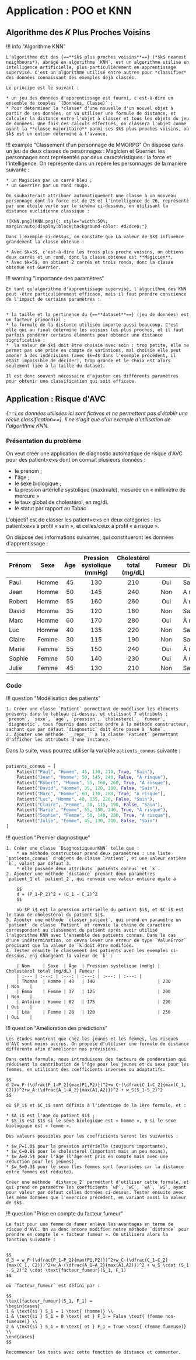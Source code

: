 # Application : POO et KNN

## Algorithme des $K$ Plus Proches Voisins

!!! info "Algorithme KNN"

    L'algorithme dit des {==**$k$ plus proches voisins**==} (*$k$ nearest neighbours*), abrégé en algorithme `KNN`, est un algorithme utilisé en intelligence artificielle, plus particulièrement en apprentissage supervisé. C'est un algorithme utilisé entre autres pour *classifier* des données connaissant des exemples déjà classés.
    
    Le principe est le suivant :

    * un jeu des données d'apprentissage est fourni, c'est-à-dire un ensemble de couples `(Données, Classe)` ;
    * Pour déterminer la *classe* d'une nouvelle d'un nouvel objet à partir de ses données, on va utiliser une formule de distance, et calculer la distance entre l'objet à classer et tous les objets du jeu de données. Une fois ces calculs effectués, on classera l'objet comme ayant la **classe majoritaire** parmi ses $k$ plus proches voisins, où $k$ est un entier déterminé à l'avance.

!!! example "Classement d'un personnage de MMORPG"
    On dispose dans un jeu de deux classes de personnages : Magicien et Guerrier.
    les personnages sont représentés par deux caractéristiques : la force et l'intelligence. On représente dans un repère les personnages de la manière suivante :
    
    * un Magicien par un carré bleu ;
    * un Guerrier par un rond rouge.

    On souhaiterait attribuer automatiquement une classe à un nouveau personnage dont la force est de 25 et l'intelligence de 26, représenté par une étoile verte sur le schéma ci-dessous, en utilisant la distance euclidienne classique :

    ![KNN.png](KNN.png){: style="width:50%; margin:auto;display:block;background-color: #d2dce0;"}

    Dans l'exemple ci-dessus, on constate que La valeur de $k$ influence grandement la classe obtenue :

    * Avec $k=3$, c'est-à-dire les trois plus proche voisins, on obtiens deux carrés et un rond, donc la classe obtenue est **Magicien**.
    * Avec $k=5$, on obtient 2 carrés et trois ronds, donc la classe obtenue est Guerrier.

!!! warning "Importance des paramètres"

    En tant qu'algorithme d'apprentissage supervisé, l'algorithme des KNN peut -être particulièrement efficace, mais il faut prendre conscience de l'impact de certains paramètres :


    * la taille et la pertinence du {==**dataset**==} (jeu de données) est un facteur primordial ;
    * la formule de la distance utilisée importe aussi beaucoup. C'est elle qui au final détermine les voisins les plus proches, et il faut parfois pondérer certains éléments pour obtenir une distance significative ;
    *  la valeur de $k$ doit être choisie avec soin : trop petite, elle ne permet pas une prise en compte de variations, mal choisie elle peut amener à des indécisions (avec $k=4$ dans l'exemple précédent, il était impossible de décider), trop grande et le choix est alors seulement liée à la taille du dataset.

    Il est donc souvent nécessaire d'ajuster ces différents paramètres pour obtenir une classification qui soit efficace.


## Application : Risque d'AVC

*{==Les données utilisées ici sont fictives et ne permettent pas d'établir une réelle classification==}. Il ne s'agit que d'un exemple d'utilisation de l'algorithme KNN.*


### Présentation du problème

On veut créer une application de diagnostic automatique de risque d'AVC pour des patient×e×s dont on connait plusieurs données :

* le prénom ;
* l'âge ;
* le sexe biologique ;
* la pression artérielle systolique (maximale), mesurée en « millimètre de mercure »
* le taux global de cholestérol, en mg/dL
* le statut par rapport au Tabac

L'objectif est de classer les patient×e×s en deux catégories : les patient×e×s à profil « sain », et celles/ceux à profil « à risque ».

On dispose des informations suivantes, qui constitueront les données d'apprentissage :

| Prénom     | Sexe | Âge  | Pression systolique (mmHg) | Cholestérol total (mg/dL) | Fumeur | Diagnostic  |
| :--- | :---: | :---: | :---: | :---: | :---: | :--- |
| Paul    | Homme | 45   | 130                        | 210                        | Oui    | Sain      |
| Jean    | Homme | 50   | 145                        | 240                        | Non    | A risque          |
| Robert  | Homme | 55   | 160                        | 260                        | Oui    | À risque      |
| David   | Homme | 35   | 120                        | 180                        | Non    | Sain          |
| Marc    | Homme | 60   | 170                        | 280                        | Oui    | À risque      |
| Luc     | Homme | 40   | 135                        | 220                        | Non    | Sain          |
| Claire  | Femme | 30   | 115                        | 190                        | Non    | Sain          |
| Marie   | Femme | 55   | 150                        | 240                        | Oui    | À risque      |
| Sophie  | Femme | 50   | 140                        | 230                        | Oui    | À risque      |
| Julie   | Femme | 45   | 130                        | 210                        | Non    | Sain          |


### Code

!!! question "Modélisation des patients"

    1. Créer une classe `Patient` permettant de modéliser les éléments présents dans le tableau ci-dessus, et utilisant 7 attributs : `prenom`, `sexe`, `age`, `pression`, `cholesterol`, `fumeur`, `diagnostic`, tous fournis dans cette ordre à la méthode constructeur, sachant que par défaut `diagnostic` doit être passé à `None`.
    2. Ajouter une méthode `__repr__` à la classe `Patient` permettant d'afficher les attributs d'une instance.
    
Dans la suite, vous pourrez utiliser la variable `patients_connus` suivante :

``` python

patients_connus = [
    Patient("Paul", "Homme", 45, 130, 210, True, "Sain"),
    Patient("Jean", "Homme", 50, 145, 240, False, "À risque"),
    Patient("Robert", "Homme", 55, 160, 260, True, "À risque"),
    Patient("David", "Homme", 35, 120, 180, False, "Sain"),
    Patient("Marc", "Homme", 60, 170, 280, True, "À risque"),
    Patient("Luc", "Homme", 40, 135, 220, False, "Sain"),
    Patient("Claire", "Femme", 30, 115, 190, False, "Sain"),
    Patient("Marie", "Femme", 55, 150, 240, True, "À risque"),
    Patient("Sophie", "Femme", 50, 140, 230, True, "À risque"),
    Patient("Julie", "Femme", 45, 130, 210, False, "Sain")
]
```

!!! question "Premier diagnostique"

    1. Créer une classe `DiagnostiqueurKNN` telle que :
        * sa méthode constructeur prend deux paramètres : une liste `patients_connus` d'objets de classe `Patient`, et une valeur entière `k`, valant par défaut 3.
        * elle possède deux attributs `patients_connus` et `k`.
    2. Ajouter une méthode `distance` prenant deux paramètres `patient_1`et `patient_2`, qui renvoie une valeur entière égale à 

        $$
        d = (P_1-P_2)^2 + (C_1 - C_2)^2
        $$

        où $P_i$ est la pression artérielle du patient $i$, et $C_i$ est le taux de cholestérol du patient $i$.
    3. Ajouter une méthode `classer_patient`, qui prend en paramètre un `patient` de classe `Patient` et renvoie la chaine de caractère correspondant au classement du patient après avoir utilisé l'algorithme KNN avec l'ensemble des patients connus. Dans le cas d'une indétermination, on devra lever une erreur de type `ValueError` précisant que la valeur de `k`doit être modifiée.
    4. Tester ensuite le classement des patients avec les exemples ci-dessous, enj changeant la valeur de `k` :

        | Nom     | Sexe  | Âge  | Pression systolique (mmHg) | Cholestérol total (mg/dL) | Fumeur |
        | :--- | :---: | :---: | :---: | :---: | :---: |
        | Thomas  | Homme | 48   | 140                        | 230                        | Non    |
        | Emma    | Femme | 37   | 125                        | 200                        | Non    |
        | Antoine | Homme | 62   | 175                        | 290                        | Oui    |
        | Léa     | Femme | 28   | 120                        | 250                        | Oui    |


!!! question "Amélioration des prédictions"

    Les études montrent que chez les jeunes et les femmes, les risques d'AVC sont moins accrus. On propose d'utiliser une formule de distance différente afin d'améliorer nos prévisions.

    Dans cette formule, nous introduisons des facteurs de pondération qui réduisent la contribution de l'âge pour les jeunes et du sexe pour les femmes, en utilisant des coefficients inverses ou adaptatifs.
        
    $$
    d_2=w_P⋅(\dfrac{P_1−P_2}{max(P1,P2)})^2+w_C⋅(\dfrac{C_1−C_2}{max(C_1, C2)})^2+w_A⋅(\dfrac{A_1−A_2}{max⁡(A1,A2)})^2 + w_S(S_1-S_2)^2
    $$

    où $P_i$ et $C_i$ sont définis à l'identique de la 1ère formule, et :

    * $A_i$ est l'age du patient $i$ ;
    * $S_i$ est $1$ si le sexe biologique est « homme », 0 si le sexe biologique est « femme ».

    Des valeurs possibles pour les coefficients seront les suivantes :

    * $w_P​=1.0$ pour la pression artérielle (toujours importante),
    * $w_C​=0.8$ pour le cholestérol (important mais un peu moins),
    * $w_A​=0.5$ pour l'âge (l'âge est pris en compte mais avec une réduction pour les jeunes),
    * $w_S​=0.3$ pour le sexe (les femmes sont favorisées car la distance entre femmes est réduite).

    Créer une méthode `distance_2` permettant d'utiliser cette formule, et qui prend en paramètre les coefficients `wP`, `wC`, `wA`, `wS`, ayant pour valeur par défaut celles données ci-dessus. Tester ensuite avec les même données que l'exercice précédent, en variant aussi la valeur de $k$.


!!! question "Prise en compte du facteur fumeur"

    Le fait pour une femme de fumer enlève les avantages en terme de risque d'AVC. On va donc encore modifier notre méthode `distance` pour prendre en compte le « facteur fumeur ». On utilisera alors la fonction suivante :


    $$
    d_3 = w_P⋅(\dfrac{P_1−P_2}{max(P1,P2)})^2+w_C⋅(\dfrac{C_1−C_2}{max(C_1, C2)})^2+w_A⋅(\dfrac{A_1−A_2}{max⁡(A1,A2)})^2 + w_S \cdot (S_1 - S_2)^2 \cdot \text{facteur_fumeur}(S_1, F_1)
    $$

    où `facteur_fumeur` est défini par :

    $$
    \text{facteur_fumeur}(S_1, F_1) = 
    \begin{cases} 
    1 & \text{si } S_1 = 1 \text{ (homme)} \\
    1 & \text{si } S_1 = 0 \text{ et } F_1 = False \text{ (femme non-fumeuse)} \\
    2 & \text{si } S_1 = 0 \text{ et } F_1 = True \text{ (femme fumeuse)} \\
    \end{cases}
    $$

    Recommencer les tests avec cette fonction de distance et commenter.
